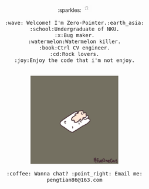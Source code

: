 <p align="center">
  :sparkles:<img src="bear.gif" width="27px">
  <br><br>
  <samp>
      :wave: Welcome! I'm Zero-Pointer.:earth_asia:<br>
      :school:Undergraduate of NKU.<br>
      :x:Bug maker.<br>
      :watermelon:Watermelon killer.<br>
      :book:Ctrl CV engineer.<br>
      :cd:Rock lovers.<br>
      :joy:Enjoy the code that i'm not enjoy.<br>
    <br><br>
<img src="sleep.gif" width="240px" align="center">
<br><br>
 :coffee: Wanna chat? :point_right: Email me: pengtian86@163.com
        </samp>
</p>






